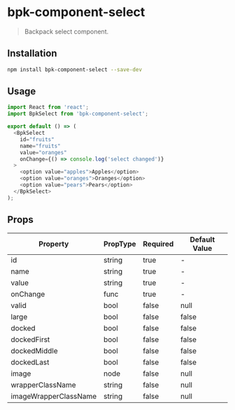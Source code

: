 # bpk-component-select

> Backpack select component.

## Installation

```sh
npm install bpk-component-select --save-dev
```

## Usage

```js
import React from 'react';
import BpkSelect from 'bpk-component-select';

export default () => (
  <BpkSelect
    id="fruits"
    name="fruits"
    value="oranges"
    onChange={() => console.log('select changed')}
  >
    <option value="apples">Apples</option>
    <option value="oranges">Oranges</option>
    <option value="pears">Pears</option>
  </BpkSelect>
);
```

## Props

| Property                  | PropType   | Required | Default Value |
| ------------              | --------   | -------- | ------------- |
| id                        | string     | true     | -             |
| name                      | string     | true     | -             |
| value                     | string     | true     | -             |
| onChange                  | func       | true     | -             |
| valid                     | bool       | false    | null          |
| large                     | bool       | false    | false         |
| docked                    | bool       | false    | false         |
| dockedFirst               | bool       | false    | false         |
| dockedMiddle              | bool       | false    | false         |
| dockedLast                | bool       | false    | false         |
| image                     | node       | false    | null          |
| wrapperClassName          | string     | false    | null          |
| imageWrapperClassName     | string     | false    | null          |
